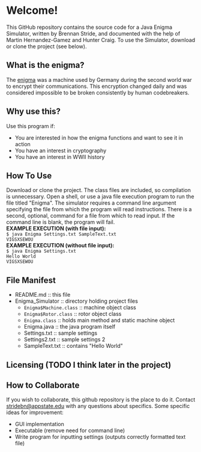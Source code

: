 # Welcome!
This GitHub repository contains the source code for a Java Enigma Simulator, written by Brennan Stride, and documented with the help of Martin Hernandez-Gamez and Hunter Craig. To use the Simulator, download or clone the project (see below).

## What is the enigma?
The [enigma](https://en.wikipedia.org/wiki/Enigma_machine) was a machine used by Germany during the second world war to encrypt their communications. This encryption changed daily and was considered impossible to be broken consistently by human codebreakers. 

## Why use this?
Use this program if:
* You are interested in how the enigma functions and want to see it in action
* You have an interest in cryptography
* You have an interest in WWII history

## How To Use
Download or clone the project. The class files are included, so compilation is unnecessary. Open a shell, or use a java file execution program to run the file titled "Enigma". The simulator requires a command line argument specifying the file from which the program will read instructions. There is a second, optional, command for a file from which to read input. If the command line is blank, the program will fail.  
    **EXAMPLE EXECUTION (with file input):**   
    `$ java Enigma Settings.txt SampleText.txt`  
    `VIGSXSEWOU`   
    **EXAMPLE EXECUTION (without file input):**   
    `$ java Enigma Settings.txt`  
    `Hello World`  
    `VIGSXSEWOU`  

## File Manifest
+ README.md                     :: this file
+ Enigma_Simulator              :: directory holding project files
  + `Enigma$Machine.class`      :: machine object class
  + `Enigma$Rotor.class`        :: rotor object class
  + `Enigma.class`              :: holds main method and static machine object
  + Enigma.java                 :: the java program itself
  + Settings.txt                :: sample settings
  + Settings2.txt               :: sample settings 2
  + SampleText.txt              :: contains "Hello World"

## Licensing (TODO I think later in the project)

## How to Collaborate
If you wish to collaborate, this github repository is the place to do it. Contact <stridebn@appstate.edu> with any questions about specifics.
Some specific ideas for improvement:
+ GUI implementation
+ Executable (remove need for command line)
+ Write program for inputting settings (outputs correctly formatted text file)
